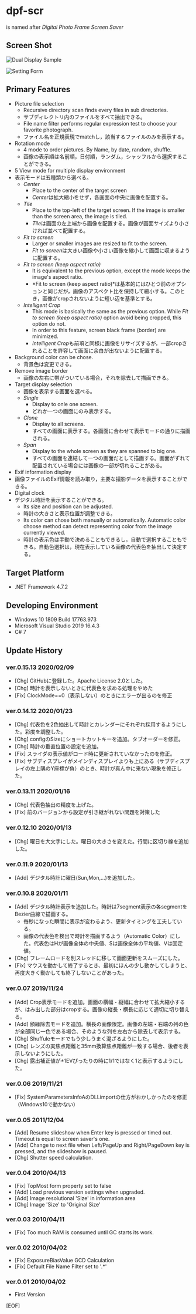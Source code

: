 # dpf-scr
is named after *Digital Photo Frame Screen Saver*

## Screen Shot
![Dual Display Sample](https://github.com/nakatomo63/dpf-scr/blob/master/images/sample.jpg)

![Setting Form](https://github.com/nakatomo63/dpf-scr/blob/master/images/setting.png)

## Primary Features
- Picture file selection
	- Recursive directory scan finds every files in sub directories.
	- サブディレクトリ内のファイルをすべて抽出できる。
	- File name filter performs regular expression test to choose your favorite photograph.
	- ファイル名を正規表現でmatchし，該当するファイルのみを表示する。
- Rotation mode
	- 4 mode to order pictures. By Name, by date, random, shuffle.
	- 画像の表示順は名前順，日付順，ランダム，シャッフルから選択することができる。
- 5 View mode for multiple display environment
- 表示モードは五種類から選べる。
	- *Center*
		- Place to the center of the target screen
		- *Center*は拡大縮小をせず，各画面の中央に画像を配置する。
	- *Tile*
		- Place to the top-left of the target screen. If the image is smaller than the screen area, the image is tiled.
		- *Tile*は画面の左上端から画像を配置する。画像が画面サイズより小さければ並べて配置する。
	- *Fit to screen*
		- Larger or smaller images are resized to fit to the screen.
		- *Fit to screen*は大きい画像や小さい画像を縮小して画面に収まるように配置する。
	- *Fit to screen (keep aspect ratio)*
		- It is equivalent to the previous option, except the mode keeps the image's aspect ratio.
		- *Fit to screen (keep aspect ratio)*は基本的にはひとつ前のオプションと同じだが，画像のアスペクト比を保持して縮小する。このとき，画像がcropされないように短い辺を基準とする。
	- *Intelligent Crop*
		- This mode is basically the same as the previous option. While *Fit to screen (keep aspect ratio)* option avoid being cropped, this option do not.
		- In order to this feature, screen black frame (border) are minimized.
		- *Intelligent Crop*も前項と同様に画像をリサイズするが，一部cropされることを許容して画面に余白が出ないように配置する。
- Background color can be chose.
	- 背景色は変更できる。
- Remove image border
	- 画像の左右に帯がついている場合，それを除去して描画できる。
- Target display selection
	- 画像を表示する画面を選べる。
	- *Single*
		- Display to onle one screen.
		- どれか一つの画面にのみ表示する。
	- *Clone*
		- Display to all screens.
		- すべての画面に表示する。各画面に合わせて表示モードの通りに描画される。
	- *Span*
		- Display to the whole screen as they are spanned to big one.
		- すべての画面を連結して一つの画面だとして描画する。画面がずれて配置されている場合には画像の一部が切れることがある。
- Exif information display
- 画像ファイルのExif情報を読み取り，主要な撮影データを表示することができる。
- Digital clock
- デジタル時計を表示することができる。
	- Its size and position can be adjusted.
	- 時計の大きさと表示位置が調整できる。
	- Its color can chose both manually or automatically. Automatic color choose method can detect representing color from the image currently viewed.
	- 時計の表示色は手動で決めることもできるし，自動で選択することもできる。自動色選択は，現在表示している画像の代表色を抽出して決定する。


## Target Platform
- .NET Framework 4.7.2

## Developing Environment
- Windows 10 1809 Build 17763.973
- Microsoft Visual Studio 2019 16.4.3
- C# 7

## Update History

### ver.0.15.13 2020/02/09
* [Chg] GitHubに登録した。Apache License 2.0とした。
* [Chg] 時計を表示しないときに代表色を求める処理をやめた
* [Fix] ClockMode==0（表示しない）のときにエラーが出るのを修正

### ver.0.14.12 2020/01/23
* [Chg] 代表色を2色抽出して時計とカレンダーにそれぞれ採用するようにした。彩度を調整した。
* [Chg] configのSizeにショートカットキーを追加。タブオーダーを修正。
* [Chg] 時計の垂直位置の設定を追加。
* [Fix] スライダの表示値がロード時に更新されていなかったのを修正。
* [Fix] サブディスプレイがメインディスプレイよりも上にある（サブディスプレイの左上隅のY座標が負）のとき、時計が真ん中に来ない現象を修正した。
### ver.0.13.11 2020/01/16
* [Chg] 代表色抽出の精度を上げた。
* [Fix] 前のバージョンから設定が引き継がれない問題を対策した
### ver.0.12.10 2020/01/13
* [Chg] 曜日を大文字にした。曜日の大きさを変えた。行間に区切り線を追加した。
### ver.0.11.9  2020/01/13
* [Add] デジタル時計に曜日(Sun,Mon,...)を追加した。
### ver.0.10.8  2020/01/11
* [Add] デジタル時計表示を追加した。時計は7segment表示の各segmentをBezier曲線で描画する。
	* 毎秒になった瞬間に表示が変わるよう、更新タイミングを工夫している。
	* 画像の代表色を検出で時計を描画するよう（Automatic Color）にした。代表色はHが画像全体の中央値、Sは画像全体の平均値、Vは固定値。
* [Chg] フレームロードを別スレッドに移して画面更新をスムーズにした。
* [Fix] マウスを動かして終了するとき、最初にほんの少し動かしてしまうと、再度大きく動かしても終了しないことがあった。
### ver.0.07 2019/11/24
* [Add] Crop表示モードを追加。画面の横幅・縦幅に合わせて拡大縮小するが、はみ出した部分はcropする。画像の縦長・横長に応じて適切に切り替える。
* [Add] 額縁除去モードを追加。横長の画像限定。画像の左端・右端の列の色が全部同じ一色である場合、そのような列を左右から除去して表示する。
* [Chg] Shuffuleモードでもう少しうまく混ざるようにした。
* [Chg] レンズの実焦点距離と35mm換算焦点距離が一致する場合、後者を表示しないようにした。
* [Chg] 露出補正値が±1EVぴったりの時に1/1ではなく1と表示するようにした。
### ver.0.06    2019/11/21
* [Fix] SystemParametersInfoAのDLLimportの仕方がおかしかったのを修正（Windows10で動かない）
### ver.0.05    2011/12/04
* [Add] Resume slideshow when Enter key is pressed or timed out. Timeout is equal to screen saver's one.
* [Add] Change to next file when Left/PageUp and Right/PageDown key is pressed, and the slideshow is paused.
* [Chg] Shutter speed calculation.
### ver.0.04    2010/04/13
* [Fix] TopMost form property set to false
* [Add] Load previous version settings when upgraded.
* [Add] Image resolutional 'Size' in information area
* [Chg] Image 'Size' to 'Original Size'
### ver.0.03    2010/04/11
* [Fix] Too much RAM is consumed until GC starts its work.
### ver.0.02    2010/04/02
* [Fix] ExposureBiasValue GCD Calculation
* [Fix] Default File Name Filter set to '.*'
### ver.0.01    2010/04/02
* First Version

[EOF]
